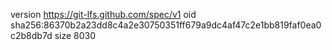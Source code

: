 version https://git-lfs.github.com/spec/v1
oid sha256:86370b2a23dd8c4a2e30750351ff679a9dc4af47c2e1bb819faf0ea0c2b8db7d
size 8030
